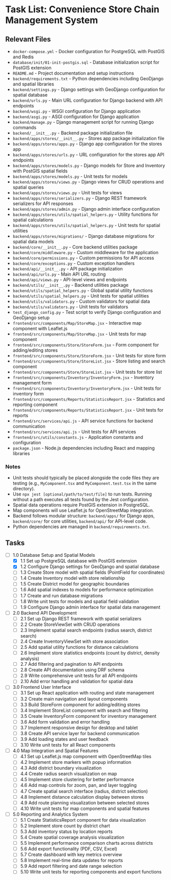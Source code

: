 # Task List: Convenience Store Chain Management System

## Relevant Files

- `docker-compose.yml` - Docker configuration for PostgreSQL with PostGIS and Redis
- `database/init/01-init-postgis.sql` - Database initialization script for PostGIS extension
- `README.md` - Project documentation and setup instructions
- `backend/requirements.txt` - Python dependencies including GeoDjango and spatial libraries
- `backend/settings.py` - Django settings with GeoDjango configuration for spatial database
- `backend/urls.py` - Main URL configuration for Django backend with API endpoints
- `backend/wsgi.py` - WSGI configuration for Django application
- `backend/asgi.py` - ASGI configuration for Django application
- `backend/manage.py` - Django management script for running Django commands
- `backend/__init__.py` - Backend package initialization file
- `backend/apps/stores/__init__.py` - Stores app package initialization file
- `backend/apps/stores/apps.py` - Django app configuration for the stores app
- `backend/apps/stores/urls.py` - URL configuration for the stores app API endpoints
- `backend/apps/stores/models.py` - Django models for Store and Inventory with PostGIS spatial fields
- `backend/apps/stores/models.py` - Unit tests for models
- `backend/apps/stores/views.py` - Django views for CRUD operations and spatial queries
- `backend/apps/stores/views.py` - Unit tests for views
- `backend/apps/stores/serializers.py` - Django REST framework serializers for API responses
- `backend/apps/stores/admin.py` - Django admin interface configuration
- `backend/apps/stores/utils/spatial_helpers.py` - Utility functions for spatial calculations
- `backend/apps/stores/utils/spatial_helpers.py` - Unit tests for spatial utilities
- `backend/apps/stores/migrations/` - Django database migrations for spatial data models
- `backend/core/__init__.py` - Core backend utilities package
- `backend/core/middleware.py` - Custom middleware for the application
- `backend/core/permissions.py` - Custom permissions for API access
- `backend/core/exceptions.py` - Custom exception handlers
- `backend/api/__init__.py` - API package initialization
- `backend/api/urls.py` - Main API URL routing
- `backend/api/views.py` - API-level views and endpoints
- `backend/utils/__init__.py` - Backend utilities package
- `backend/utils/spatial_helpers.py` - Global spatial utility functions
- `backend/utils/spatial_helpers.py` - Unit tests for spatial utilities
- `backend/utils/validators.py` - Custom validators for spatial data
- `backend/utils/validators.py` - Unit tests for validators
- `test_django_config.py` - Test script to verify Django configuration and GeoDjango setup
- `frontend/src/components/Map/StoreMap.jsx` - Interactive map component with Leaflet.js
- `frontend/src/components/Map/StoreMap.jsx` - Unit tests for map component
- `frontend/src/components/Store/StoreForm.jsx` - Form component for adding/editing stores
- `frontend/src/components/Store/StoreForm.jsx` - Unit tests for store form
- `frontend/src/components/Store/StoreList.jsx` - Store listing and search component
- `frontend/src/components/Store/StoreList.jsx` - Unit tests for store list
- `frontend/src/components/Inventory/InventoryForm.jsx` - Inventory management form
- `frontend/src/components/Inventory/InventoryForm.jsx` - Unit tests for inventory form
- `frontend/src/components/Reports/StatisticsReport.jsx` - Statistics and reporting component
- `frontend/src/components/Reports/StatisticsReport.jsx` - Unit tests for reports
- `frontend/src/services/api.js` - API service functions for backend communication
- `frontend/src/services/api.js` - Unit tests for API services
- `frontend/src/utils/constants.js` - Application constants and configuration
- `package.json` - Node.js dependencies including React and mapping libraries

### Notes

- Unit tests should typically be placed alongside the code files they are testing (e.g., `MyComponent.tsx` and `MyComponent.test.tsx` in the same directory).
- Use `npx jest [optional/path/to/test/file]` to run tests. Running without a path executes all tests found by the Jest configuration.
- Spatial data operations require PostGIS extension in PostgreSQL.
- Map components will use Leaflet.js for OpenStreetMap integration.
- Backend follows modular structure: `backend/apps/` for Django apps, `backend/core/` for core utilities, `backend/api/` for API-level code.
- Python dependencies are managed in `backend/requirements.txt`.

## Tasks

- [ ] 1.0 Database Setup and Spatial Models
  - [x] 1.1 Set up PostgreSQL database with PostGIS extension
  - [x] 1.2 Configure Django settings for GeoDjango and spatial database
  - [ ] 1.3 Create Store model with spatial fields (PointField for coordinates)
  - [ ] 1.4 Create Inventory model with store relationship
  - [ ] 1.5 Create District model for geographic boundaries
  - [ ] 1.6 Add spatial indexes to models for performance optimization
  - [ ] 1.7 Create and run database migrations
  - [ ] 1.8 Write unit tests for models and spatial field validation
  - [ ] 1.9 Configure Django admin interface for spatial data management

- [ ] 2.0 Backend API Development
  - [ ] 2.1 Set up Django REST framework with spatial serializers
  - [ ] 2.2 Create StoreViewSet with CRUD operations
  - [ ] 2.3 Implement spatial search endpoints (radius search, district search)
  - [ ] 2.4 Create InventoryViewSet with store association
  - [ ] 2.5 Add spatial utility functions for distance calculations
  - [ ] 2.6 Implement store statistics endpoints (count by district, density analysis)
  - [ ] 2.7 Add filtering and pagination to API endpoints
  - [ ] 2.8 Create API documentation using DRF schema
  - [ ] 2.9 Write comprehensive unit tests for all API endpoints
  - [ ] 2.10 Add error handling and validation for spatial data

- [ ] 3.0 Frontend User Interface
  - [ ] 3.1 Set up React application with routing and state management
  - [ ] 3.2 Create main navigation and layout components
  - [ ] 3.3 Build StoreForm component for adding/editing stores
  - [ ] 3.4 Implement StoreList component with search and filtering
  - [ ] 3.5 Create InventoryForm component for inventory management
  - [ ] 3.6 Add form validation and error handling
  - [ ] 3.7 Implement responsive design for desktop and tablet
  - [ ] 3.8 Create API service layer for backend communication
  - [ ] 3.9 Add loading states and user feedback
  - [ ] 3.10 Write unit tests for all React components

- [ ] 4.0 Map Integration and Spatial Features
  - [ ] 4.1 Set up Leaflet.js map component with OpenStreetMap tiles
  - [ ] 4.2 Implement store markers with popup information
  - [ ] 4.3 Add district boundary visualization
  - [ ] 4.4 Create radius search visualization on map
  - [ ] 4.5 Implement store clustering for better performance
  - [ ] 4.6 Add map controls for zoom, pan, and layer toggling
  - [ ] 4.7 Create spatial search interface (radius, district selection)
  - [ ] 4.8 Implement distance calculation display between stores
  - [ ] 4.9 Add route planning visualization between selected stores
  - [ ] 4.10 Write unit tests for map components and spatial features

- [ ] 5.0 Reporting and Analytics System
  - [ ] 5.1 Create StatisticsReport component for data visualization
  - [ ] 5.2 Implement store count by district chart
  - [ ] 5.3 Add inventory status by location reports
  - [ ] 5.4 Create spatial coverage analysis visualization
  - [ ] 5.5 Implement performance comparison charts across districts
  - [ ] 5.6 Add export functionality (PDF, CSV, Excel)
  - [ ] 5.7 Create dashboard with key metrics overview
  - [ ] 5.8 Implement real-time data updates for reports
  - [ ] 5.9 Add report filtering and date range selection
  - [ ] 5.10 Write unit tests for reporting components and export functions 
